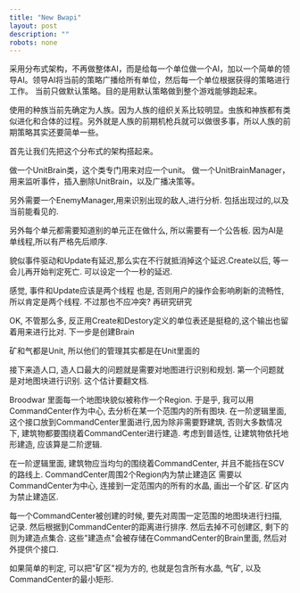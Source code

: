 ```yaml
---
title: "New Bwapi"
layout: post
description: ""
robots: none
---
```


采用分布式架构，不再做整体AI，而是给每一个单位做一个AI，加以一个简单的领导AI。领导AI将当前的策略广播给所有单位，然后每一个单位根据获得的策略进行工作。
当前只做默认策略。目的是用默认策略做到整个游戏能够跑起来。

使用的种族当前先确定为人族。因为人族的组织关系比较明显。虫族和神族都有类似进化和合体的过程。另外就是人族的前期机枪兵就可以做很多事，所以人族的前期策略其实还要简单一些。

首先让我们先把这个分布式的架构搭起来。

做一个UnitBrain类，这个类专门用来对应一个unit。
做一个UnitBrainManager，用来监听事件，插入删除UnitBrain，以及广播决策等。

另外需要一个EnemyManager,用来识别出现的敌人,进行分析. 包括出现过的,以及当前能看见的.

另外每个单元都需要知道别的单元正在做什么, 所以需要有一个公告板. 因为AI是单线程,所以有严格先后顺序.

貌似事件驱动和Update有延迟,那么实在不行就抵消掉这个延迟.Create以后, 等一会儿再开始判定死亡. 可以设定一个一秒的延迟.

感觉, 事件和Update应该是两个线程
也是, 否则用户的操作会影响刷新的流畅性,所以肯定是两个线程. 不过那也不应冲突? 再研究研究

OK, 不管那么多, 反正用Create和Destory定义的单位表还是挺稳的,这个输出也留着用来进行比对. 下一步是创建Brain

矿和气都是Unit, 所以他们的管理其实都是在Unit里面的

接下来造人口, 造人口最大的问题就是需要对地图进行识别和规划. 
第一个问题就是对地图块进行识别. 这个估计要翻文档.

Broodwar 里面每一个地图块貌似被称作一个Region. 于是乎, 我可以用 CommandCenter作为中心, 去分析在某一个范围内的所有图块.
在一阶逻辑里面, 这个接口放到CommandCenter里面进行,因为除非需要野建筑, 否则大多数情况下, 建筑物都要围绕着CommandCenter进行建造. 
考虑到普适性, 让建筑物依托地形建造, 应该算是二阶逻辑. 

在一阶逻辑里面, 建筑物应当均匀的围绕着CommandCenter, 并且不能挡在SCV的路线上. CommandCenter周围2个Region内为禁止建造区
需要以CommandCenter为中心, 连接到一定范围内的所有的水晶, 画出一个矿区. 矿区内为禁止建造区.

每一个CommandCenter被创建的时候, 要先对周围一定范围的地图块进行扫描, 记录. 然后根据到CommandCenter的距离进行排序.
然后去掉不可创建区, 剩下的则为建造点集合. 这些"建造点"会被存储在CommandCenter的Brain里面, 然后对外提供个接口.

如果简单的判定, 可以把"矿区"视为方的, 也就是包含所有水晶, 气矿, 以及CommandCenter的最小矩形.
